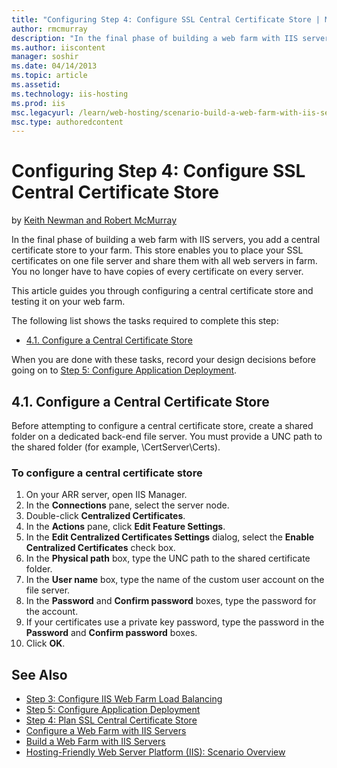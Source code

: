 ```yaml
---
title: "Configuring Step 4: Configure SSL Central Certificate Store | Microsoft Docs"
author: rmcmurray
description: "In the final phase of building a web farm with IIS servers, you add a central certificate store to your farm. This store enables you to place your SSL certif..."
ms.author: iiscontent
manager: soshir
ms.date: 04/14/2013
ms.topic: article
ms.assetid: 
ms.technology: iis-hosting
ms.prod: iis
msc.legacyurl: /learn/web-hosting/scenario-build-a-web-farm-with-iis-servers/configuring-step-4-configure-ssl-central-certificate-store
msc.type: authoredcontent
---
```

Configuring Step 4: Configure SSL Central Certificate Store
====================
by [Keith Newman and Robert McMurray](https://github.com/rmcmurray)

In the final phase of building a web farm with IIS servers, you add a central certificate store to your farm. This store enables you to place your SSL certificates on one file server and share them with all web servers in farm. You no longer have to have copies of every certificate on every server.

This article guides you through configuring a central certificate store and testing it on your web farm.

The following list shows the tasks required to complete this step:

- [4.1. Configure a Central Certificate Store](#41)

When you are done with these tasks, record your design decisions before going on to [Step 5: Configure Application Deployment](configuring-step-5-configure-application-deployment.md).

<a id="41"></a>
## 4.1. Configure a Central Certificate Store

Before attempting to configure a central certificate store, create a shared folder on a dedicated back-end file server. You must provide a UNC path to the shared folder (for example, \\CertServer\Certs).

### To configure a central certificate store

1. On your ARR server, open IIS Manager.
2. In the **Connections** pane, select the server node.
3. Double-click **Centralized Certificates**.
4. In the **Actions** pane, click **Edit Feature Settings**.
5. In the **Edit Centralized Certificates Settings** dialog, select the **Enable Centralized Certificates** check box.
6. In the **Physical path** box, type the UNC path to the shared certificate folder.
7. In the **User name** box, type the name of the custom user account on the file server.
8. In the **Password** and **Confirm password** boxes, type the password for the account.
9. If your certificates use a private key password, type the password in the **Password** and **Confirm password** boxes.
10. Click **OK**.

## See Also

- [Step 3: Configure IIS Web Farm Load Balancing](configuring-step-3-configure-iis-web-farm-load-balancing.md)
- [Step 5: Configure Application Deployment](configuring-step-5-configure-application-deployment.md)
- [Step 4: Plan SSL Central Certificate Store](planning-step-4-plan-ssl-central-certificate-store.md)
- [Configure a Web Farm with IIS Servers](configure-a-web-farm-with-iis-servers.md)
- [Build a Web Farm with IIS Servers](overview-build-a-web-farm-with-iis-servers.md)
- [Hosting-Friendly Web Server Platform (IIS): Scenario Overview](../../get-started/introduction-to-iis/hosting-friendly-web-server-platform-iis-scenario-overview.md)